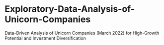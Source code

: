 # Exploratory-Data-Analysis-of-Unicorn-Companies
Data-Driven Analysis of Unicorn Companies (March 2022) for High-Growth Potential and Investment Diversification
